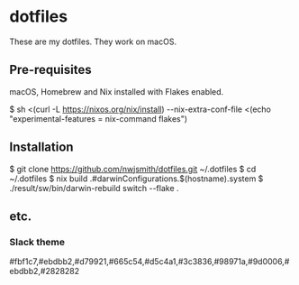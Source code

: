 # dotfiles

These are my dotfiles. They work on macOS.

## Pre-requisites

macOS, Homebrew and Nix installed with Flakes enabled.

  $ sh <(curl -L https://nixos.org/nix/install) --nix-extra-conf-file <(echo "experimental-features = nix-command flakes")

## Installation

  $ git clone https://github.com/nwjsmith/dotfiles.git ~/.dotfiles
  $ cd ~/.dotfiles
  $ nix build .#darwinConfigurations.$(hostname).system
  $ ./result/sw/bin/darwin-rebuild switch --flake .

## etc.

### Slack theme

  #fbf1c7,#ebdbb2,#d79921,#665c54,#d5c4a1,#3c3836,#98971a,#9d0006,#ebdbb2,#2828282

